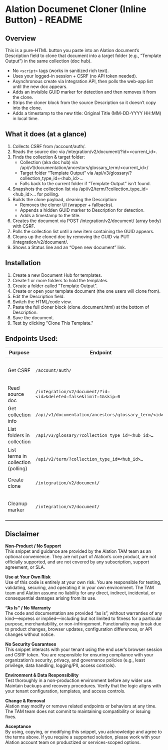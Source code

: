 # Alation Documenet Cloner (Inline Button) - README

## Overview
This is a pure-HTML button you paste into an Alation document’s Description field to clone that document into a target folder (e.g., “Template Output”) in the same collection (doc hub).
- No `<script>` tags (works in sanitized rich text).
- Uses your logged-in session + CSRF (no API token needed).
- Asynchronous create via Integration API, then polls the web-app list until the new doc appears.
- Adds an invisible GUID marker for detection and then removes it from the clone.
- Strips the cloner block from the source Description so it doesn’t copy into the clone.
- Adds a timestamp to the new title: Original Title (MM-DD-YYYY HH:MM) in local time.

## What it does (at a glance)
1. Collects CSRF from /account/auth/.
2. Reads the source doc via /integration/v2/document/?id=<current_id>.
3. Finds the collection & target folder:
   - Collection (aka doc hub) via /api/v1/documentation/ancestors/glossary_term/<current_id>/
   - Target folder “Template Output” via /api/v3/glossary/?collection_type_id=<hub_id>…
   - Falls back to the current folder if “Template Output” isn’t found.
4. Snapshots the collection list via /api/v2/term/?collection_type_id=<hub_id>… for polling.
5. Builds the clone payload, cleaning the Description:
   - Removes the cloner UI (wrapper + fallbacks).
   - Appends a hidden GUID marker to Description for detection.
   - Adds a timestamp to the title.
6. Creates the document via POST /integration/v2/document/ (array body) with CSRF.
7. Polls the collection list until a new item containing the GUID appears.
8. Cleans up the cloned doc by removing the GUID via PUT /integration/v2/document/.
9. Shows a Status line and an “Open new document” link.

## Installation
1. Create a new Document Hub for templates.
2. Create 1 or more folders to hold the templates.
3. Create a folder called "Template Output".
4. Create or open your template document (the one users will clone from).
5. Edit the Description field.
6. Switch the HTML/code view.
7. Paste the full cloner block (clone_document.html) at the bottom of Description.
8. Save the document.
9. Test by clicking "Clone This Template."

## Endpoints Used:

| Purpose                            | Endpoint                                                         | Method            | Auth                                                 |
| ---------------------------------- | ---------------------------------------------------------------- | ----------------- | ---------------------------------------------------- |
| Get CSRF                           | `/account/auth/`                                                 | GET               | Session (cookies), returns CSRF in page              |
| Read source doc                    | `/integration/v2/document/?id=<id>&deleted=false&limit=1&skip=0` | GET               | Session+CSRF not required for GET                    |
| Get collection info                | `/api/v1/documentation/ancestors/glossary_term/<id>/`            | GET               | Session                                              |
| List folders in collection         | `/api/v3/glossary/?collection_type_id=<hub_id>…`                 | GET               | Session                                              |
| List terms in collection (polling) | `/api/v2/term/?collection_type_id=<hub_id>…`                     | GET               | Session                                              |
| Create clone                       | `/integration/v2/document/`                                      | POST (array body) | **Session + CSRF**                                   |
| Cleanup marker                     | `/integration/v2/document/`                                      | PUT (array body)  | **Session + CSRF** (may be token-gated in some envs) |

## Disclaimer

**Non-Product / No Support**\
This snippet and guidance are provided by the Alation TAM team as an optional convenience. They are not part of Alation’s core product, are not officially supported, and are not covered by any subscription, support agreement, or SLA.

**Use at Your Own Risk**\
Use of this code is entirely at your own risk. You are responsible for testing, validating, securing, and operating it in your own environment. The TAM team and Alation assume no liability for any direct, indirect, incidental, or consequential damages arising from its use.

**“As Is” / No Warranty**\
The code and documentation are provided “as is”, without warranties of any kind—express or implied—including but not limited to fitness for a particular purpose, merchantability, or non-infringement. Functionality may break due to product changes, browser updates, configuration differences, or API changes without notice.

**No Security Guarantees**\
This snippet interacts with your tenant using the end user’s browser session and CSRF token. You are responsible for ensuring compliance with your organization’s security, privacy, and governance policies (e.g., least privilege, data handling, logging/PII, access controls).

**Environment & Data Responsibility**\
Test thoroughly in a non-production environment before any wider use. Maintain backups and recovery procedures. Verify that the logic aligns with your tenant configuration, templates, and access controls.

**Change & Removal**\
Alation may modify or remove related endpoints or behaviors at any time. The TAM team does not commit to maintaining compatibility or issuing fixes.

**Acceptance**\
By using, copying, or modifying this snippet, you acknowledge and agree to the terms above. If you require a supported solution, please work with your Alation account team on productized or services-scoped options.